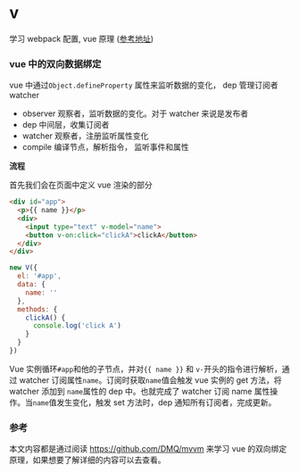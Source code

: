 # v

学习 webpack 配置, vue 原理 ([参考地址](https://github.com/DMQ/mvvm))

### vue 中的双向数据绑定

vue 中通过`Object.defineProperty` 属性来监听数据的变化， dep 管理订阅者 watcher

- observer 观察者，监听数据的变化。对于 watcher 来说是发布者
- dep 中间层，收集订阅者
- watcher 观察者，注册监听属性变化
- compile 编译节点，解析指令， 监听事件和属性

**流程**

首先我们会在页面中定义 vue 渲染的部分

```html
<div id="app">
  <p>{{ name }}</p>
  <div>
    <input type="text" v-model="name">
    <button v-on:click="clickA">clickA</button>
  </div>
</div>
```

```js
new V({
  el: '#app',
  data: {
    name: ''
  },
  methods: {
    clickA() {
      console.log('click A')
    }
  }
})
```

Vue 实例循环`#app`和他的子节点，并对`{{ name }}` 和 `v-`开头的指令进行解析，通过 watcher 订阅属性`name`。订阅时获取`name`值会触发 vue 实例的 get 方法，将 watcher 添加到 `name`属性的 dep 中。也就完成了 watcher 订阅 name 属性操作。当`name`值发生变化，触发 set 方法时，dep 通知所有订阅者，完成更新。

### 参考

本文内容都是通过阅读 https://github.com/DMQ/mvvm 来学习 vue 的双向绑定原理，如果想要了解详细的内容可以去查看。
